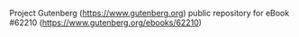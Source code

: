 Project Gutenberg (https://www.gutenberg.org) public repository for eBook #62210 (https://www.gutenberg.org/ebooks/62210)
